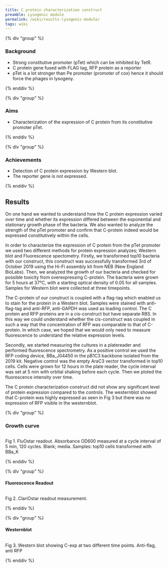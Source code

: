 ```yaml
---
title: C protein characterization construct
preamble: Lysogenic module
permalink: /wiki/results-lysogenic-module/
tags: wiki
---
```


{% div "group" %}

### Background

-   Strong constitutive promoter (pTet) which can be inhibited by TetR.
-   C protein gene fused with FLAG tag, RFP protein as a reporter
-   pTet is a lot stronger than Pe promoter (promoter of cox) hence it should force the phages in lysogeny.

{% enddiv %}

{% div "group" %}

### Aims

-   Characterization of the expression of C protein from its constitutive promoter pTet.

{% enddiv %}

{% div "group" %}

### Achievements

-   Detection of C protein expression by Western blot.
-   The reporter gene is not expressed.

{% enddiv %}

## Results

On one hand we wanted to understand how the C protein expression varied over time and whether its expression differed between the exponential and stationary growth phase of the bacteria. We also wanted to analyze the strength of the pTet promoter and confirm that C-protein indeed would be expressed constitutively within the cells.

In order to characterize the expression of C protein from the pTet promoter we used two different methods for protein expression analyzes; Western blot and Fluorescence spectometry. Firstly, we transformed top10 bacteria with our construct, this construct was successfully transformed 3rd of October 2019 using the Hi-Fi assembly kit from NEB (New England BioLabs). Then, we analyzed the growth of our bacteria and checked for possible toxicity from overexpressing C-protein. The bacteria were grown for 5 hours at 37°C, with a starting optical density of 0.05 for all samples. Samples for Western blot were collected at three timepoints.

The C-protein of our construct is coupled with a flag-tag which enabled us to stain for the protein in a Western blot. Samples were stained with anti-flag-tag and anti-RFP, anti-GAPDH was used as loading control. The C protein and RFP proteins are in a cis-construct but have separate RBS. In this way we could understand whether the cis-construct was coupled in such a way that the concentration of RFP was comparable to that of C-protein. In which case, we hoped that we would only need to measure fluorescence to understand the relative expression levels.

Secondly, we started measuring the cultures in a platereader and performed fluorescence spectrometry. As a positive control we used the RFP coding device, BBa_J04450 in the pB1C3 backbone isolated from the 2019 kit. Negative control was the empty AraC3 vector transformed in top10 cells. Cells were grown for 12 hours in the plate reader, the cycle interval was set at 5 min with orbital shaking before each cycle. Then we ploted the fluorescence intensity over time.

The C protein characterization construct did not show any significant level of protein expression compared to the controls. The westernblot showed that C-protein was highly expressed as seen in Fig 3 but there was no expression of RFP visible in the westernblot.

{% div "group" %}

### Growth curve

![]()

Fig 1. FluOstar readout. Absorbance OD600 measured at a cycle interval of 5 min, 120 cycles. Blank; media. Samples: top10 cells transformed with BBa_K

{% enddiv %}

{% div "group" %}

#### Fluorescence Readout

![]()

Fig 2. ClariOstar readout measurement.

{% enddiv %}

{% div "group" %}

#### Westernblot

![]()

Fig 3. Western blot showing C-exp at two different time points. Anti-flag, anti RFP

{% enddiv %}
